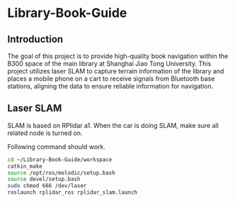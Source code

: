 # Library-Book-Guide

## Introduction

The goal of this project is to provide high-quality book navigation within the B300 space of the main library at Shanghai Jiao Tong University. This project utilizes laser SLAM to capture terrain information of the library and places a mobile phone on a cart to receive signals from Bluetooth base stations, aligning the data to ensure reliable information for navigation.

## Laser SLAM

SLAM is based on RPlidar a1. When the car is doing SLAM, make sure all related node is turned on.

Following command should work.

```sh
cd ~/Library-Book-Guide/workspace
catkin_make
source /opt/ros/melodic/setup.bash
source devel/setup.bash
sudo chmod 666 /dev/laser
roslaunch rplidar_ros rplidar_slam.launch
```